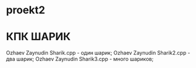 # proekt2
# КПК ШАРИК
Ozhaev Zaynudin Sharik.cpp - один шарик;
Ozhaev Zaynudin Sharik2.cpp - два шарик;
Ozhaev Zaynudin Sharik3.cpp - много шариков;
